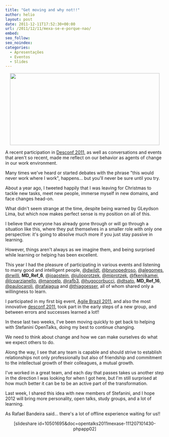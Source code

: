 ```yaml
---
title: "Get moving and why not!!"
author: helio
layout: post
date: 2011-12-11T17:52:30+00:00
url: /2011/12/11/mexa-se-e-porque-nao/
embed: 
seo_follow: 
seo_noindex: 
categories:
  - Apresentações
  - Eventos
  - Slides
---
```


<p style="text-align: center">
 <a href="/uploads/2011/12/Screen-Shot-2011-12-11-at-3.48.41-PM.png"><img class="aligncenter size-full wp-image-476" src="/uploads/2011/12/Screen-Shot-2011-12-11-at-3.48.41-PM.png" alt="" width="474" height="228" srcset="/uploads/2011/12/Screen-Shot-2011-12-11-at-3.48.41-PM.png 519w, /uploads/2011/12/Screen-Shot-2011-12-11-at-3.48.41-PM-300x144.png 300w" sizes="(max-width: 474px) 100vw, 474px" /></a> 
</p>
 
<p style="text-align: left">
 A recent participation in <a title="DESCONF 2011-Mustache edition" href="/2011/11/29/desconf-2011-mustache-edition/">Desconf 2011</a>, as well as conversations and events that aren't so recent, made me reflect on our behavior as agents of change in our work environment.

Many times we've heard or started debates with the phrase "this would never work where I work", happens... but you'll never be sure until you try. 
</p>
 About a year ago, I tweeted happily that I was leaving for Christmas to tackle new tasks, meet new people, immerse myself in new domains, and face changes head-on.

What didn't seem strange at the time, despite being warned by GLeydson Lima, but which now makes perfect sense is my position on all of this.

I believe that everyone has already gone through or will go through a situation like this, where they put themselves in a smaller role with only one perspective: it's going to absolve much more if you just stay passive in learning.

However, things aren't always as we imagine them, and being surprised while learning or helping has been excellent.

This year I had the pleasure of participating in various events and listening to many good and intelligent people, [@dwildt][1], [@brunopedroso][2], [@alegomes][3], [@rwilli][4], __MD_Ref_6__, [@joaostein][6], [@julioprotzek][7], [@miprotzek][8], [@fkenjikamei][9], [@lcparzianello][10], [@manoelp][11], [@rafb3][12], [@hugocorbucci][13], [@dtsato][14], __MD_Ref_16__, [@paulocaroli][16], [@rafajagua][17] and [@thiagoesser][18], all of whom shared only a willingness to learn.

I participated in my first big event, [Agile Brazil 2011][19], and also the most innovative [desconf 2011][20], took part in the early steps of a new group, and between errors and successes learned a lot!!

In these last two weeks, I've been moving quickly to get back to helping with Stefanini OpenTalks, doing my best to continue changing.

We need to think about change and how we can make ourselves do what we expect others to do.

Along the way, I see that any team is capable and should strive to establish relationships not only professionally but also of friendship and commitment to the intellectual growth of their colleagues, a mutual growth.

I've worked in a great team, and each day that passes takes us another step in the direction I was looking for when I got here, but I'm still surprised at how much better it can be to be an active part of the transformation.

Last week, I shared this idea with new members of Stefanini, and I hope 2012 will bring more personality, open talks, study groups, and a lot of learning.

As Rafael Bandeira said... there's a lot of offline experience waiting for us!! 
<p style="text-align: center">
 [slideshare id=10501695&doc=opentalks2011mexase-111207101430-phpapp02] 
</p>
 &nbsp;

[8]: http://twitter.com/#!/miprotzek "Michelle Protzek"

[1]: http://twitter.com/dwildt "Daniel Wildt"

[14]: http://twitter.com/#!/dtsato "Danilo Sato"

[10]: http://twitter.com/#!/lcparzianello "Luiz C. Parzianello"

[19]: /2011/06/19/agile-brazil-2011-claro-que-vou/ "Agile Brazil 2011 – EU VOU!!"

[13]: http://twitter.com/#!/hugocorbucci "Hugo Corbucci"

[11]: http://twitter.com/#!/manoelp "Manoel Pimentel"

[2]: http://twitter.com/brunopedroso "Bruno Pedroso"

[3]: http://twitter.com/#!/alegomes "Alexandre Gomes"

[12]: http://twitter.com/#!/rafb3 "Rafael Bandeira"

[17]: http://twitter.com/#!/rafajagua "Rafael Camargo"

[20]: /2011/11/29/desconf-2011-mustache-edition/ "DESCONF 2011-Mustache edition"

[6]: http://twitter.com/#!/joaostein "João Stein"

[18]: http://twitter.com/#!/thiagoesser "Thiago Esser"

[4]: http://twitter.com/#!/rwilli "Willi"

[9]: http://twitter.com/#!/fkenjikamei "Fernando Kenji Kamei"

[16]: http://twitter.com/#!/paulocaroli "Paulo Caroli"

[7]: http://twitter.com/#!/julioprotzek "Júlio Protzek"